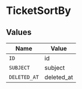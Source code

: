 # TicketSortBy


## Values

| Name         | Value        |
| ------------ | ------------ |
| `ID`         | id           |
| `SUBJECT`    | subject      |
| `DELETED_AT` | deleted_at   |
